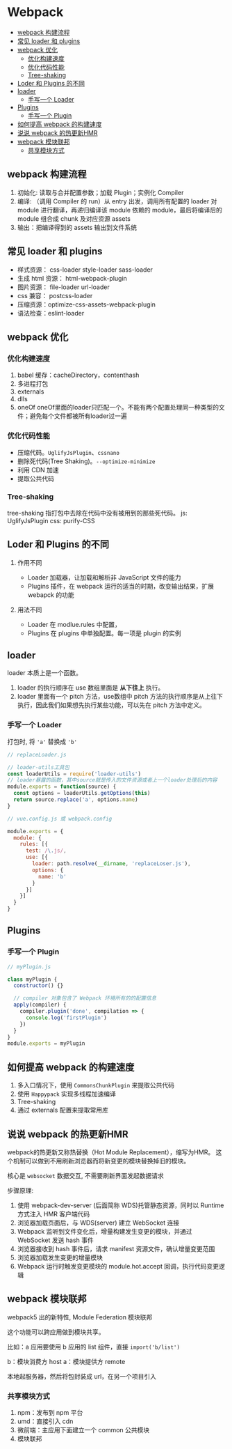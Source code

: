 # Webpack

- [webpack 构建流程](#webpack-构建流程)
- [常见 loader 和 plugins](#常见-loader-和-plugins)
- [webpack 优化](#webpack-优化)
  - [优化构建速度](#优化构建速度)
  - [优化代码性能](#优化代码性能)
  - [Tree-shaking](#tree-shaking)
- [Loder 和 Plugins 的不同](#loder-和-plugins-的不同)
- [loader](#loader)
  - [手写一个 Loader](#手写一个-loader)
- [Plugins](#plugins)
  - [手写一个 Plugin](#手写一个-plugin)
- [如何提高 webpack 的构建速度](#如何提高-webpack-的构建速度)
- [说说 webpack 的热更新HMR](#说说-webpack-的热更新hmr)
- [webpack 模块联邦](#webpack-模块联邦)
  - [共享模块方式](#共享模块方式)

## webpack 构建流程

1. 初始化: 读取与合并配置参数；加载 Plugin；实例化 Compiler
2. 编译: （调用 Compiler 的 run）从 entry 出发，调用所有配置的 loader 对 module 进行翻译，再递归编译该 module 依赖的 module，最后将编译后的 module 组合成 chunk 及对应资源 assets
3. 输出：把编译得到的 assets 输出到文件系统

## 常见 loader 和 plugins

- 样式资源： css-loader style-loader sass-loader
- 生成 html 资源： html-webpack-plugin
- 图片资源： file-loader url-loader
- css 兼容： postcss-loader
- 压缩资源：optimize-css-assets-webpack-plugin
- 语法检查：eslint-loader

## webpack 优化

### 优化构建速度

1. babel 缓存：cacheDirectory，contenthash
2. 多进程打包
3. externals
4. dlls
5. oneOf oneOf里面的loader只匹配一个。不能有两个配置处理同一种类型的文件；避免每个文件都被所有loader过一遍

### 优化代码性能

- 压缩代码。`UglifyJsPlugin`、`cssnano`
- 删除死代码(Tree Shaking)。`--optimize-minimize`
- 利用 CDN 加速
- 提取公共代码

### Tree-shaking

tree-shaking 指打包中去除在代码中没有被用到的那些死代码。
js: UglifyJsPlugin
css: purify-CSS

## Loder 和 Plugins 的不同

1. 作用不同

   - Loader 加载器，让加载和解析非 JavaScript 文件的能力
   - Plugins 插件，在 webpack 运行的适当的时期，改变输出结果，扩展 webapck 的功能

2. 用法不同

   - Loader 在 modlue.rules 中配置，
   - Plugins 在 plugins 中单独配置。每一项是 plugin 的实例

## loader

loader 本质上是一个函数。

1. loader 的执行顺序在 use 数组里面是 **从下往上** 执行。
2. loader 里面有一个 pitch 方法，use数组中 pitch 方法的执行顺序是从上往下执行，因此我们如果想先执行某些功能，可以先在 pitch 方法中定义。

### 手写一个 Loader

打包时, 将 `'a'` 替换成 `'b'`

```js
// replaceLoader.js

// loader-utils工具包
const loaderUtils = require('loader-utils')
// loader暴露的函数，其中source就是传入的文件资源或者上一个loader处理后的内容
module.exports = function(source) {
  const options = loaderUtils.getOptions(this)
  return source.replace('a', options.name)
}

// vue.config.js 或 webpack.config

module.exports = {
  module: {
    rules: [{
      test: /\.js/,
      use: [{
        loader: path.resolve(__dirname, 'replaceLoser.js'),
        options: {
          name: 'b'
        }
      }]
    }]
  }
}
```

## Plugins

### 手写一个 Plugin

```js
// myPlugin.js

class myPlugin {
  constructor() {}

  // compiler 对象包含了 Webpack 环境所有的的配置信息
  apply(compiler) {
    compiler.plugin('done', compilation => {
      console.log('firstPlugin')
    })
  }
}
module.exports = myPlugin

```

## 如何提高 webpack 的构建速度

1. 多入口情况下，使用 `CommonsChunkPlugin` 来提取公共代码
2. 使用 `Happypack` 实现多线程加速编译
3. Tree-shaking
4. 通过 externals 配置来提取常用库

## 说说 webpack 的热更新HMR

webpack的热更新又称热替换（Hot Module Replacement），缩写为HMR。
这个机制可以做到不用刷新浏览器而将新变更的模块替换掉旧的模块。

核心是 `websocket` 数据交互, 不需要刷新界面发起数据请求

步骤原理:

1. 使用 webpack-dev-server (后面简称 WDS)托管静态资源，同时以 Runtime 方式注入 HMR 客户端代码
2. 浏览器加载页面后，与 WDS(server) 建立 WebSocket 连接
3. Webpack 监听到文件变化后，增量构建发生变更的模块，并通过 WebSocket 发送 hash 事件
4. 浏览器接收到 hash 事件后，请求 manifest 资源文件，确认增量变更范围
5. 浏览器加载发生变更的增量模块
6. Webpack 运行时触发变更模块的 module.hot.accept 回调，执行代码变更逻辑

## webpack 模块联邦

webpack5 出的新特性, Module Federation 模块联邦

这个功能可以跨应用做到模块共享。

比如：a 应用要使用 b 应用的 list 组件，直接 `import('b/list')`

b：模块消费方 host
a：模块提供方 remote

本地起服务器，然后将包封装成 url，在另一个项目引入

### 共享模块方式

1. npm：发布到 npm 平台
2. umd：直接引入 cdn
3. 微前端：主应用下面建立一个 common 公共模块
4. 模块联邦
